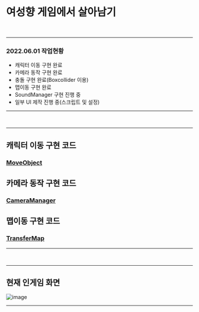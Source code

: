 여성향 게임에서 살아남기
==

<br>

- - -
### 2022.06.01 작업현황
- 캐릭터 이동 구현 완료
- 카메라 동작 구현 완료
- 충돌 구현 완료(Boxcollider 이용)
- 맵이동 구현 완료
- SoundManager 구현 진행 중
- 일부 UI 제작 진행 중(스크립트 및 설정)

* * *
<br>

* * *
## 캐릭터 이동 구현 코드
### [MoveObject](https://github.com/JeonDayeon/SOOunity/blob/d3e6e1b3c6fcfb5493c52bb2fdde77c8c439d1cf/SurviverOfOtome/Assets/Unan/Scripts/MovingObjects.cs)

## 카메라 동작 구현 코드
### [CameraManager](https://github.com/JeonDayeon/SOOunity/blob/8fe593be4c146a1c26142b23a383ff09a823e354/SurviverOfOtome/Assets/Unan/Scripts/CameraManager.cs)

## 맵이동 구현 코드
### [TransferMap](https://github.com/JeonDayeon/SOOunity/blob/main/SurviverOfOtome/Assets/Unan/Scripts/TransferMap.cs)
* * *
<br>

* * *
## 현재 인게임 화면
![image](https://user-images.githubusercontent.com/95409013/173210175-9ef3427c-8837-485e-b663-ee71edced1da.png)
* * *
